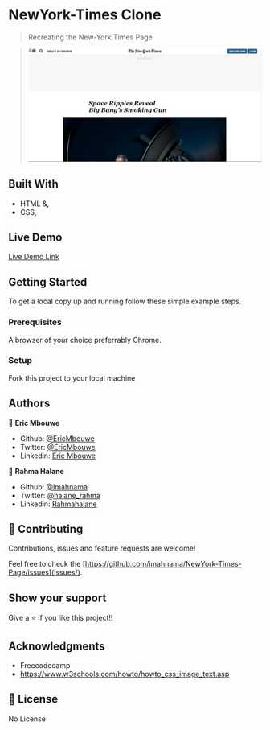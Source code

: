 # NewYork-Times Clone


> Recreating the New-York Times Page

> ![screenshot](1.PNG)

## Built With

- HTML &,
- CSS,

## Live Demo

[Live Demo Link](https://rawcdn.githack.com/imahnama/NewYork-Times-Page/371cee6e9712c6afae9f234373400f2b0263f39d/index.html)

## Getting Started

To get a local copy up and running follow these simple example steps.

### Prerequisites

A browser of your choice preferrably Chrome.

### Setup

Fork this project to your local machine


## Authors

👤 **Eric Mbouwe**

- Github: [@EricMbouwe](https://github.com/EricMbouwe)
- Twitter: [@EricMbouwe](https://mobile.twitter.com/EricMbouwe)
- Linkedin: [Eric Mbouwe](https://www.linkedin.com/mwlite/in/ericmbouwe)

👤 **Rahma Halane**

- Github: [@Imahnama](https://github.com/imahnama)
- Twitter: [@halane_rahma](https://twitter.com/halane_rahma)
- Linkedin: [Rahmahalane](https://linkedin.com/Rahmahalane)

## 🤝 Contributing

Contributions, issues and feature requests are welcome!

Feel free to check the [https://github.com/imahnama/NewYork-Times-Page/issues](issues/).

## Show your support

Give a ⭐️ if you like this project!!

## Acknowledgments

- Freecodecamp
- https://www.w3schools.com/howto/howto_css_image_text.asp

## 📝 License

No License
